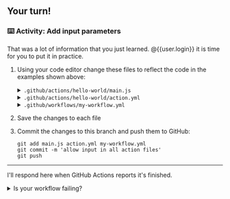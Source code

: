 ## Your turn!

### :keyboard: Activity: Add input parameters

That was a lot of information that you just learned. @{{user.login}} it is time for you to put it in practice.

1. Using your code editor change these files to reflect the code in the examples shown above:

     <details><summary><code>.github/actions/hello-world/main.js</code></summary>

   ```javascript
   const core = require("@actions/core");

   const firstGreeting = core.getInput("first-greeting");
   const secondGreeting = core.getInput("second-greeting");
   const thirdGreeting = core.getInput("third-greeting");

   console.log(`Hello ${firstGreeting}`);
   console.log(`Hello ${secondGreeting}`);
   if (thirdGreeting) {
     console.log(`Hello ${thirdGreeting}`);
   }
   ```

     </details>

     <details><summary><code>.github/actions/hello-world/action.yml</code></summary>

   ```yaml
   name: "my hello action"

   description: "say hello with actions"

   inputs:
     first-greeting:
       description: "who would you like to greet in the console"
       required: true
       default: "Hubot"

     second-greeting:
       description: "another person to greet"
       required: true
       default: "Mona the Octocat"

     third-greeting:
       description: "a third greeting"
       required: false

   runs:
     using: "node12"
     main: "main.js"
   ```

     </details>


      <details><summary><code>.github/workflows/my-workflow.yml</code></summary>

      ```yaml

      name: "JS Actions"

      on: [push]

      jobs:
        action:
          runs-on: "ubuntu-latest"
          steps:
            - uses: actions/checkout@v1

            - name: "hello-action"
              uses: ./.github/actions/hello-world
              with:
                first-greeting: "Learning Lab User"
      ```
      </details>

2. Save the changes to each file
3. Commit the changes to this branch and push them to GitHub:

   ```shell
   git add main.js action.yml my-workflow.yml
   git commit -m 'allow input in all action files'
   git push
   ```

---

I'll respond here when GitHub Actions reports it's finished.

<details><summary>Is your workflow failing?</summary>

If you workflow is failing, please double check your:
- JavaScript source code
- action metadata
- workflow file

Look for linter errors or any errors reported on the Actions tab. I will respond when I receive another workflow run is completed.
</details>
